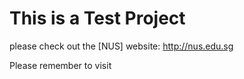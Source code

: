 # This is a Test Project

please check out the [NUS] website: http://nus.edu.sg

Please remember to visit
